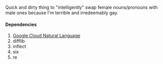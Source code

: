 Quick and dirty thing to "intelligently" swap female nouns/pronouns with male ones because I'm terrible and irredeemably gay.

#### Dependencies
1. [Google Cloud Natural Language](https://cloud.google.com/natural-language/)
2. difflib
3. inflect
4. six
5. re
